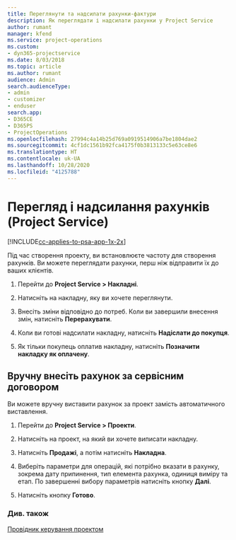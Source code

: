 ```yaml
---
title: Переглянути та надсилати рахунки-фактури
description: Як переглядати і надсилати рахунки у Project Service
author: rumant
manager: kfend
ms.service: project-operations
ms.custom:
- dyn365-projectservice
ms.date: 8/03/2018
ms.topic: article
ms.author: rumant
audience: Admin
search.audienceType:
- admin
- customizer
- enduser
search.app:
- D365CE
- D365PS
- ProjectOperations
ms.openlocfilehash: 27994c4a14b25d769a0919514906a7be1804dae2
ms.sourcegitcommit: 4cf1dc1561b92fca4175f0b3813133c5e63ce8e6
ms.translationtype: HT
ms.contentlocale: uk-UA
ms.lasthandoff: 10/28/2020
ms.locfileid: "4125788"
---
```

# <a name="view-and-send-invoices-project-service"></a>Перегляд і надсилання рахунків (Project Service)

[!INCLUDE[cc-applies-to-psa-app-1x-2x](../includes/cc-applies-to-psa-app-1x-2x.md)]

Під час створення проекту, ви встановлюєте частоту для створення рахунків. Ви можете переглядати рахунки, перш ніж відправити їх до ваших клієнтів.  
  
1.  Перейти до **Project Service > Накладні**.  
  
2.  Натисніть на накладну, яку ви хочете переглянути.  
  
3.  Внесіть зміни відповідно до потреб. Коли ви завершили внесення змін, натисніть **Перерахувати**.  
  
4.  Коли ви готові надсилати накладну, натисніть **Надіслати до покупця**.  
  
5.  Як тільки покупець оплатив накладну, натисніть **Позначити накладку як оплачену**.  
  
## <a name="manually-invoice-a-contract"></a>Вручну внесіть рахунок за сервісним договором  
 Ви можете вручну виставити рахунок за проект замість автоматичного виставлення.  
  
1.  Перейти до **Project Service > Проекти**.  
  
2.  Натисніть на проект, на який ви хочете виписати накладну.  
  
3.  Натисніть **Продажі**, а потім натисніть **Накладна**.  
  
4.  Виберіть параметри для операцій, які потрібно вказати в рахунку, зокрема дату припинення, тип елемента рахунка, одиниця виміру та етап. По завершенні вибору параметрів натисніть кнопку **Далі**.  
  
5.  Натисніть кнопку **Готово**.  
  
### <a name="see-also"></a>Див. також  
 [Провідник керування проектом](../psa/project-manager-guide.md)
